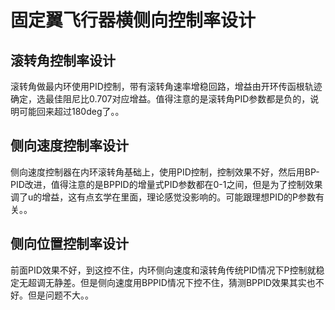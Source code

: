 # 固定翼飞行器横侧向控制率设计
## 滚转角控制率设计
滚转角做最内环使用PID控制，带有滚转角速率增稳回路，增益由开环传函根轨迹确定，选最佳阻尼比0.707对应增益。值得注意的是滚转角PID参数都是负的，说明可能回来超过180deg了。。
## 侧向速度控制率设计
侧向速度控制器在内环滚转角基础上，使用PID控制，控制效果不好，然后用BP-PID改进，值得注意的是BPPID的增量式PID参数都在0-1之间，但是为了控制效果调了u的增益，这有点玄学在里面，理论感觉没影响的。可能跟理想PID的P参数有关。。
## 侧向位置控制率设计
前面PID效果不好，到这控不住，内环侧向速度和滚转角传统PID情况下P控制就稳定无超调无静差。但是侧向速度用BPPID情况下控不住，猜测BPPID效果其实也不好。但是问题不大。。
